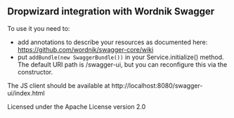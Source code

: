 Dropwizard integration with Wordnik Swagger
-------------------------------------------

To use it you need to:

* add annotations to describe your resources as documented here:
  https://github.com/wordnik/swagger-core/wiki
* put `addBundle(new SwaggerBundle())` in your Service.initialize() method. 
  The default URI path is /swagger-ui, but you can reconfigure this via the constructor.

The JS client should be available at http://localhost:8080/swagger-ui/index.html

Licensed under the Apache License version 2.0
